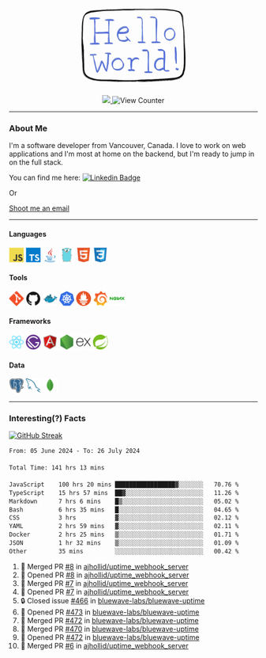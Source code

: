 <div align="center">
    <img src="./img/hello_world.webp" height="200px" width="">
    <div>
        <a href="https://www.linkedin.com/in/ajhollid">
            <img src="https://img.shields.io/badge/LinkedIn-blue"/>
        </a>
        <img src="https://komarev.com/ghpvc/?username=ajhollid&color=yellow" alt="View Counter">
    </div>
</div>

---

### About Me

I'm a software developer from Vancouver, Canada. I love to work on web applications and I'm most at home on the backend, but I'm ready to jump in on the full stack.

You can find me here: [![Linkedin Badge](https://img.shields.io/badge/-ajhollid-blue?style=flat&logo=Linkedin&logoColor=white)](https://www.linkedin.com/in/ajhollid)

Or

[Shoot me an email](mailto:ajhollid@gmail.com)

---

#### Languages

<div>
    <img src="./img/devicons/javascript-original.svg" width=30 height=30 alt="JavaScript">
    <img src="/img/devicons/typescript-original.svg" width=30 height=30 alt="TypeScript">
    <img src="./img/devicons/java-original.svg" width=30 height=30 alt="Java">
    <img src="./img/devicons/go-original.svg" width=30 height=30 alt="Golang">
    <img src="./img/devicons/html5-original.svg" width=30 height=30 alt="HTML 5">
    <img src="./img/devicons/css3-original.svg" width=30 height=30 alt="CSS 3">
</div>

#### Tools

<div>
    <img src="./img/devicons/git-original.svg" width=30 height=30 alt="Git">
    <img src="./img/devicons/github-original.svg" width=30 height=30 alt="Github">
    <img src="./img/devicons/docker-original.svg" width=30 
    height=30 alt="Docker">
    <img src="./img/devicons/kubernetes-original.svg" width=30 height=30 alt="K8">
    <img src="./img/devicons/prometheus-original.svg" width=30 height=30 alt="Prometheus">
    <img src="./img/devicons/grafana-original.svg" width=30 height=30 alt="Grafana">
    <img src="./img/devicons/nginx-original.svg" width=30 height=30 alt="Nginx">
</div>

#### Frameworks

<div>
    <img src="./img/devicons/react-original.svg" width=30 height=30 alt="React">
    <img src="./img/devicons/gatsby-original.svg" width=30 height=30 alt="Gatsby">
    <img src="./img/devicons/angularjs-original.svg" width=30 height=30 alt="AngularJS">
    <img src="./img/devicons/nodejs-original.svg" width=30 height=30 alt="NodeJS">
    <img src="./img/devicons/express-original.svg" width=30 height=30 alt="Express">
    <img src="./img/devicons/spring-original.svg" width=30 height=30 alt="Spring">
</div>

#### Data

<div>
    <img src="./img/devicons/postgresql-original.svg" width=30 height=30 alt="Postgresql">
    <img src="./img/devicons/mysql-original.svg" width=30 height=30 alt="Mysql">
    <img src="./img/devicons/mongodb-original.svg" width=30 height=30 alt="MongoDB">
</div>

---

### Interesting(?) Facts

[![GitHub Streak](http://github-readme-streak-stats.herokuapp.com?user=ajhollid)](https://git.io/streak-stats)

 <!--START_SECTION:waka-->

```txt
From: 05 June 2024 - To: 26 July 2024

Total Time: 141 hrs 13 mins

JavaScript    100 hrs 20 mins █████████████████▓░░░░░░░   70.76 %
TypeScript    15 hrs 57 mins  ██▓░░░░░░░░░░░░░░░░░░░░░░   11.26 %
Markdown      7 hrs 6 mins    █▒░░░░░░░░░░░░░░░░░░░░░░░   05.02 %
Bash          6 hrs 35 mins   █░░░░░░░░░░░░░░░░░░░░░░░░   04.65 %
CSS           3 hrs           ▓░░░░░░░░░░░░░░░░░░░░░░░░   02.12 %
YAML          2 hrs 59 mins   ▓░░░░░░░░░░░░░░░░░░░░░░░░   02.11 %
Docker        2 hrs 25 mins   ▒░░░░░░░░░░░░░░░░░░░░░░░░   01.71 %
JSON          1 hr 32 mins    ▒░░░░░░░░░░░░░░░░░░░░░░░░   01.09 %
Other         35 mins         ░░░░░░░░░░░░░░░░░░░░░░░░░   00.42 %
```

<!--END_SECTION:waka-->


<!--START_SECTION:activity-->
1. 🎉 Merged PR [#8](https://github.com/ajhollid/uptime_webhook_server/pull/8) in [ajhollid/uptime_webhook_server](https://github.com/ajhollid/uptime_webhook_server)
2. 💪 Opened PR [#8](https://github.com/ajhollid/uptime_webhook_server/pull/8) in [ajhollid/uptime_webhook_server](https://github.com/ajhollid/uptime_webhook_server)
3. 🎉 Merged PR [#7](https://github.com/ajhollid/uptime_webhook_server/pull/7) in [ajhollid/uptime_webhook_server](https://github.com/ajhollid/uptime_webhook_server)
4. 💪 Opened PR [#7](https://github.com/ajhollid/uptime_webhook_server/pull/7) in [ajhollid/uptime_webhook_server](https://github.com/ajhollid/uptime_webhook_server)
5. 🔒 Closed issue [#466](https://github.com/bluewave-labs/bluewave-uptime/issues/466) in [bluewave-labs/bluewave-uptime](https://github.com/bluewave-labs/bluewave-uptime)
6. 💪 Opened PR [#473](https://github.com/bluewave-labs/bluewave-uptime/pull/473) in [bluewave-labs/bluewave-uptime](https://github.com/bluewave-labs/bluewave-uptime)
7. 🎉 Merged PR [#472](https://github.com/bluewave-labs/bluewave-uptime/pull/472) in [bluewave-labs/bluewave-uptime](https://github.com/bluewave-labs/bluewave-uptime)
8. 🎉 Merged PR [#470](https://github.com/bluewave-labs/bluewave-uptime/pull/470) in [bluewave-labs/bluewave-uptime](https://github.com/bluewave-labs/bluewave-uptime)
9. 💪 Opened PR [#472](https://github.com/bluewave-labs/bluewave-uptime/pull/472) in [bluewave-labs/bluewave-uptime](https://github.com/bluewave-labs/bluewave-uptime)
10. 🎉 Merged PR [#6](https://github.com/ajhollid/uptime_webhook_server/pull/6) in [ajhollid/uptime_webhook_server](https://github.com/ajhollid/uptime_webhook_server)
<!--END_SECTION:activity-->
